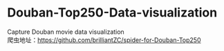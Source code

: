 # Douban-Top250-Data-visualization
Capture Douban movie data visualization<br/>
爬虫地址：https://github.com/brilliantZC/spider-for-Douban-Top250
